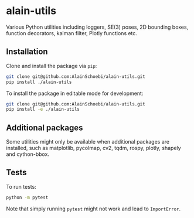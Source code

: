 # alain-utils
Various Python utilities including loggers, SE(3) poses, 2D bounding boxes, function decorators, kalman filter, Plotly functions etc.

## Installation
Clone and install the package via `pip`:
```sh
git clone git@github.com:AlainSchoebi/alain-utils.git
pip install ./alain-utils
```

To install the package in editable mode for development:
```sh
git clone git@github.com:AlainSchoebi/alain-utils.git
pip install -e ./alain-utils
```

## Additional packages
Some utilities might only be available when additional packages are installed, such as matplotlib, pycolmap, cv2, tqdm, rospy, plotly, shapely and cython-bbox.

## Tests
To run tests:
```sh
python -m pytest
```
Note that simply running `pytest` might not work and lead to `ImportError`.